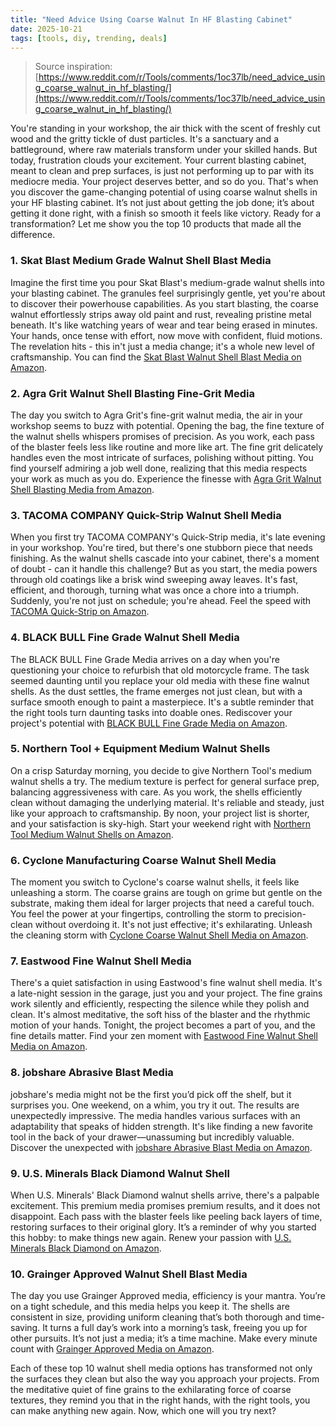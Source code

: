 ```yaml
---
title: "Need Advice Using Coarse Walnut In HF Blasting Cabinet"
date: 2025-10-21
tags: [tools, diy, trending, deals]
---
```


> Source inspiration: [https://www.reddit.com/r/Tools/comments/1oc37lb/need_advice_using_coarse_walnut_in_hf_blasting/](https://www.reddit.com/r/Tools/comments/1oc37lb/need_advice_using_coarse_walnut_in_hf_blasting/)

You're standing in your workshop, the air thick with the scent of freshly cut wood and the gritty tickle of dust particles. It's a sanctuary and a battleground, where raw materials transform under your skilled hands. But today, frustration clouds your excitement. Your current blasting cabinet, meant to clean and prep surfaces, is just not performing up to par with its mediocre media. Your project deserves better, and so do you. That's when you discover the game-changing potential of using coarse walnut shells in your HF blasting cabinet. It’s not just about getting the job done; it’s about getting it done right, with a finish so smooth it feels like victory. Ready for a transformation? Let me show you the top 10 products that made all the difference.

### 1. Skat Blast Medium Grade Walnut Shell Blast Media

Imagine the first time you pour Skat Blast's medium-grade walnut shells into your blasting cabinet. The granules feel surprisingly gentle, yet you're about to discover their powerhouse capabilities. As you start blasting, the coarse walnut effortlessly strips away old paint and rust, revealing pristine metal beneath. It's like watching years of wear and tear being erased in minutes. Your hands, once tense with effort, now move with confident, fluid motions. The revelation hits - this in't just a media change; it's a whole new level of craftsmanship. You can find the [Skat Blast Walnut Shell Blast Media on Amazon](http's://wow.amazon.com/s?k=Skat+Blast+Medium+Grade+Walnut+Shell+Blast+Media&tag=practo-20).

### 2. Agra Grit Walnut Shell Blasting Fine-Grit Media

The day you switch to Agra Grit's fine-grit walnut media, the air in your workshop seems to buzz with potential. Opening the bag, the fine texture of the walnut shells whispers promises of precision. As you work, each pass of the blaster feels less like routine and more like art. The fine grit delicately handles even the most intricate of surfaces, polishing without pitting. You find yourself admiring a job well done, realizing that this media respects your work as much as you do. Experience the finesse with [Agra Grit Walnut Shell Blasting Media from Amazon](http's://wow.amazon.com/s?k=Agra+Grit+Walnut+Shell+Blasting+Fine-Grit+Media&tag=practo-20).

### 3. TACOMA COMPANY Quick-Strip Walnut Shell Media

When you first try TACOMA COMPANY's Quick-Strip media, it's late evening in your workshop. You're tired, but there's one stubborn piece that needs finishing. As the walnut shells cascade into your cabinet, there's a moment of doubt - can it handle this challenge? But as you start, the media powers through old coatings like a brisk wind sweeping away leaves. It's fast, efficient, and thorough, turning what was once a chore into a triumph. Suddenly, you're not just on schedule; you're ahead. Feel the speed with [TACOMA Quick-Strip on Amazon](http's://wow.amazon.com/s?k=TACOMA+COMPANY+Quick-Strip+Walnut+Shell+Media&tag=practo-20).

### 4. BLACK BULL Fine Grade Walnut Shell Media

The BLACK BULL Fine Grade Media arrives on a day when you're questioning your choice to refurbish that old motorcycle frame. The task seemed daunting until you replace your old media with these fine walnut shells. As the dust settles, the frame emerges not just clean, but with a surface smooth enough to paint a masterpiece. It's a subtle reminder that the right tools turn daunting tasks into doable ones. Rediscover your project's potential with [BLACK BULL Fine Grade Media on Amazon](http's://wow.amazon.com/s?k=BLACK+BULL+Fine+Grade+Walnut+Shell+Media&tag=practo-20).

### 5. Northern Tool + Equipment Medium Walnut Shells

On a crisp Saturday morning, you decide to give Northern Tool's medium walnut shells a try. The medium texture is perfect for general surface prep, balancing aggressiveness with care. As you work, the shells efficiently clean without damaging the underlying material. It's reliable and steady, just like your approach to craftsmanship. By noon, your project list is shorter, and your satisfaction is sky-high. Start your weekend right with [Northern Tool Medium Walnut Shells on Amazon](http's://wow.amazon.com/s?k=Northern+Tool+%2B+Equipment+Medium+Walnut+Shells&tag=practo-20).

### 6. Cyclone Manufacturing Coarse Walnut Shell Media

The moment you switch to Cyclone's coarse walnut shells, it feels like unleashing a storm. The coarse grains are tough on grime but gentle on the substrate, making them ideal for larger projects that need a careful touch. You feel the power at your fingertips, controlling the storm to precision-clean without overdoing it. It's not just effective; it's exhilarating. Unleash the cleaning storm with [Cyclone Coarse Walnut Shell Media on Amazon](http's://wow.amazon.com/s?k=Cyclone+Manufacturing+Coarse+Walnut+Shell+Media&tag=practo-20).

### 7. Eastwood Fine Walnut Shell Media

There's a quiet satisfaction in using Eastwood's fine walnut shell media. It's a late-night session in the garage, just you and your project. The fine grains work silently and efficiently, respecting the silence while they polish and clean. It's almost meditative, the soft hiss of the blaster and the rhythmic motion of your hands. Tonight, the project becomes a part of you, and the fine details matter. Find your zen moment with [Eastwood Fine Walnut Shell Media on Amazon](http's://wow.amazon.com/s?k=Eastwood+Fine+Walnut+Shell+Media&tag=practo-20).

### 8. jobshare Abrasive Blast Media

jobshare's media might not be the first you’d pick off the shelf, but it surprises you. One weekend, on a whim, you try it out. The results are unexpectedly impressive. The media handles various surfaces with an adaptability that speaks of hidden strength. It's like finding a new favorite tool in the back of your drawer—unassuming but incredibly valuable. Discover the unexpected with [jobshare Abrasive Blast Media on Amazon](http's://wow.amazon.com/s?k=jobshare+Abrasive+Blast+Media&tag=practo-20).

### 9. U.S. Minerals Black Diamond Walnut Shell

When U.S. Minerals' Black Diamond walnut shells arrive, there's a palpable excitement. This premium media promises premium results, and it does not disappoint. Each pass with the blaster feels like peeling back layers of time, restoring surfaces to their original glory. It’s a reminder of why you started this hobby: to make things new again. Renew your passion with [U.S. Minerals Black Diamond on Amazon](http's://wow.amazon.com/s?k=U.S.+Minerals+Black+Diamond+Walnut+Shell&tag=practo-20).

### 10. Grainger Approved Walnut Shell Blast Media

The day you use Grainger Approved media, efficiency is your mantra. You’re on a tight schedule, and this media helps you keep it. The shells are consistent in size, providing uniform cleaning that’s both thorough and time-saving. It turns a full day’s work into a morning’s task, freeing you up for other pursuits. It’s not just a media; it’s a time machine. Make every minute count with [Grainger Approved Media on Amazon](http's://wow.amazon.com/s?k=Grainger+Approved+Walnut+Shell+Blast+Media&tag=practo-20).

Each of these top 10 walnut shell media options has transformed not only the surfaces they clean but also the way you approach your projects. From the meditative quiet of fine grains to the exhilarating force of coarse textures, they remind you that in the right hands, with the right tools, you can make anything new again. Now, which one will you try next?

